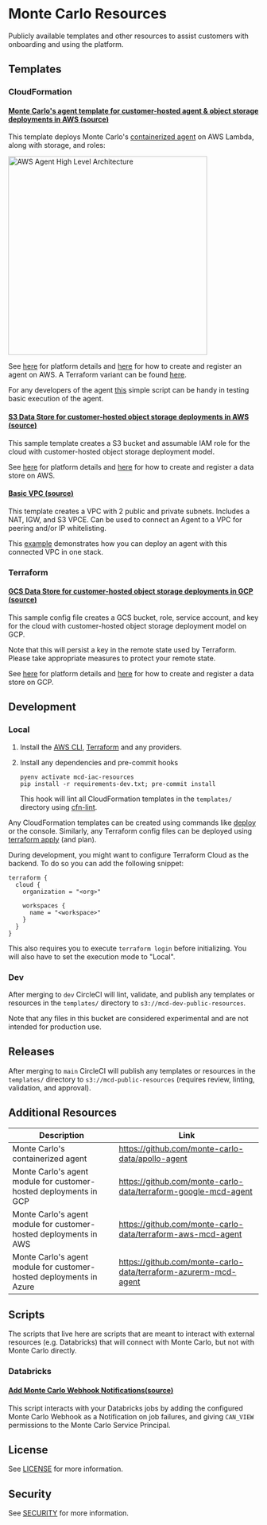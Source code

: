 # Monte Carlo Resources

Publicly available templates and other resources to assist customers with onboarding and using the platform.

## Templates

### CloudFormation

#### <ins>Monte Carlo's agent template for customer-hosted agent & object storage deployments in AWS ([source](templates/cloudformation/aws_apollo_agent.yaml))</ins>

This template deploys Monte Carlo's [containerized agent](https://hub.docker.com/r/montecarlodata/agent) on AWS
Lambda, along with storage, and roles:

<img src="references/images/aws_apollo_agent_arch.png" width="400" alt="AWS Agent High Level Architecture">

See [here](https://docs.getmontecarlo.com/docs/platform-architecture) for platform details
and [here](https://docs.getmontecarlo.com/docs/create-and-register-an-aws-agent) for how to create and register an agent
on AWS. A Terraform variant can be
found [here](https://registry.terraform.io/modules/monte-carlo-data/mcd-agent/aws/latest).

For any developers of the agent [this](examples/agent/test_execution.sh) simple script can be handy in testing basic
execution of the agent.

#### <ins>S3 Data Store for customer-hosted object storage deployments in AWS ([source](templates/cloudformation/aws_data_store.yaml))</ins>

This sample template creates a S3 bucket and assumable IAM role for the cloud with customer-hosted object storage
deployment model.

See [here](https://docs.getmontecarlo.com/docs/platform-architecture) for platform details
and [here](https://docs.getmontecarlo.com/docs/direct-connection-with-an-aws-data-store) for how to create and register
a data store on AWS.

#### <ins>Basic VPC ([source](templates/cloudformation/basic_vpc.yaml))</ins>

This template creates a VPC with 2 public and private subnets. Includes a NAT, IGW, and S3 VPCE.
Can be used to connect an Agent to a VPC for peering and/or IP whitelisting.

This [example](templates/cloudformation/aws_agent_with_basic_vpc.yaml) demonstrates how you can deploy an agent with
this connected VPC in one stack.

### Terraform

#### <ins>GCS Data Store for customer-hosted object storage deployments in GCP ([source](templates/terraform/gcs_data_store.tf))</ins>

This sample config file creates a GCS bucket, role, service account, and key for the cloud with customer-hosted
object storage deployment model on GCP.

Note that this will persist a key in the remote state used by Terraform. Please take appropriate measures to protect
your remote state.

See [here](https://docs.getmontecarlo.com/docs/platform-architecture) for platform details
and [here](https://docs.getmontecarlo.com/docs/direct-connection-with-a-gcp-data-store) for how to create and register
a data store on GCP.

## Development

### Local

1. Install
   the [AWS CLI](https://docs.aws.amazon.com/cli/latest/userguide/getting-started-install.html), [Terraform](https://developer.hashicorp.com/terraform/install)
   and any providers.
2. Install any dependencies and pre-commit hooks
    ```
    pyenv activate mcd-iac-resources
    pip install -r requirements-dev.txt; pre-commit install
    ```

   This hook will lint all CloudFormation templates in the `templates/` directory
   using [cfn-lint](https://github.com/aws-cloudformation/cfn-lint).

Any CloudFormation templates can be created using commands
like [deploy](https://awscli.amazonaws.com/v2/documentation/api/latest/reference/cloudformation/deploy/index.html) or
the console. Similarly, any Terraform config files can be deployed
using [terraform apply](https://developer.hashicorp.com/terraform/cli/commands/apply) (and plan).

During development, you might want to configure Terraform Cloud as the backend. To do so you can add the following
snippet:

```
terraform {
  cloud {
    organization = "<org>"

    workspaces {
      name = "<workspace>"
    }
  }
}
```

This also requires you to execute `terraform login` before initializing. You will also have to set the execution mode
to "Local".

### Dev

After merging to `dev` CircleCI will lint, validate, and publish any templates or resources in the `templates/`
directory to `s3://mcd-dev-public-resources`.

Note that any files in this bucket are considered experimental and are not intended for production use.

## Releases

After merging to `main` CircleCI will publish any templates or resources in the `templates/` directory
to `s3://mcd-public-resources` (requires review, linting, validation, and approval).

## Additional Resources

| **Description**                                                     | **Link**                                                        |
|---------------------------------------------------------------------|-----------------------------------------------------------------|
| Monte Carlo's containerized agent                                   | https://github.com/monte-carlo-data/apollo-agent                |
| Monte Carlo's agent module for customer-hosted deployments in GCP   | https://github.com/monte-carlo-data/terraform-google-mcd-agent  |
| Monte Carlo's agent module for customer-hosted deployments in AWS   | https://github.com/monte-carlo-data/terraform-aws-mcd-agent     |
| Monte Carlo's agent module for customer-hosted deployments in Azure | https://github.com/monte-carlo-data/terraform-azurerm-mcd-agent |

## Scripts
The scripts that live here are scripts that are meant to interact with external resources (e.g. Databricks) that will connect with Monte Carlo, but not with Monte Carlo directly.

### Databricks

#### <ins> Add Monte Carlo Webhook Notifications([source](scripts/databricks/enable_monte_carlo_databricks_job_incidents.py))</ins>

This script interacts with your Databricks jobs by adding the configured Monte Carlo Webhook as a Notification on job failures,
and giving `CAN_VIEW` permissions to the Monte Carlo Service Principal.

## License

See [LICENSE](LICENSE) for more information.

## Security

See [SECURITY](SECURITY.md) for more information.

